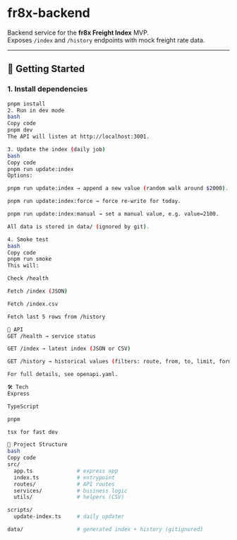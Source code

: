# fr8x-backend

Backend service for the **fr8x Freight Index** MVP.  
Exposes `/index` and `/history` endpoints with mock freight rate data.

---

## 🚀 Getting Started

### 1. Install dependencies
```bash
pnpm install
2. Run in dev mode
bash
Copy code
pnpm dev
The API will listen at http://localhost:3001.

3. Update the index (daily job)
bash
Copy code
pnpm run update:index
Options:

pnpm run update:index → append a new value (random walk around $2000).

pnpm run update:index:force → force re-write for today.

pnpm run update:index:manual → set a manual value, e.g. value=2100.

All data is stored in data/ (ignored by git).

4. Smoke test
bash
Copy code
pnpm run smoke
This will:

Check /health

Fetch /index (JSON)

Fetch /index.csv

Fetch last 5 rows from /history

📡 API
GET /health → service status

GET /index → latest index (JSON or CSV)

GET /history → historical values (filters: route, from, to, limit, format)

For full details, see openapi.yaml.

🛠 Tech
Express

TypeScript

pnpm

tsx for fast dev

📂 Project Structure
bash
Copy code
src/
  app.ts              # express app
  index.ts            # entrypoint
  routes/             # API routes
  services/           # business logic
  utils/              # helpers (CSV)

scripts/
  update-index.ts     # daily updater

data/                 # generated index + history (gitignored)